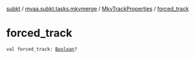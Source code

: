[subkt](../../index.md) / [myaa.subkt.tasks.mkvmerge](../index.md) / [MkvTrackProperties](index.md) / [forced_track](./forced_track.md)

# forced_track

`val forced_track: `[`Boolean`](https://kotlinlang.org/api/latest/jvm/stdlib/kotlin/-boolean/index.html)`?`
